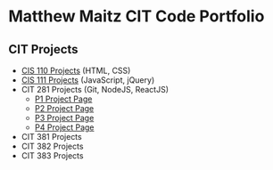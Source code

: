 # Matthew Maitz CIT Code Portfolio

## CIT Projects
* [CIS 110 Projects](https://pages.uoregon.edu/mmaitz/110/) (HTML, CSS)
* [CIS 111 Projects](https://pages.uoregon.edu/mmaitz/111/) (JavaScript, jQuery)
* CIT 281 Projects (Git, NodeJS, ReactJS)
  * [P1 Project Page](https://github.com/UO-CIT/p1-mmaitz76)
  * [P2 Project Page](https://github.com/UO-CIT/p2-mmaitz76)
  * [P3 Project Page](https://github.com/UO-CIT/p3-mmaitz76)
  * [P4 Project Page](https://github.com/UO-CIT/p4-mmaitz76)
* CIT 381 Projects
* CIT 382 Projects
* CIT 383 Projects
